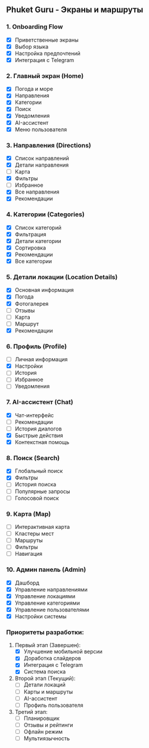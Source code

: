 ## Phuket Guru - Экраны и маршруты

### 1. Onboarding Flow
- [x] Приветственные экраны
- [x] Выбор языка
- [x] Настройка предпочтений
- [x] Интеграция с Telegram

### 2. Главный экран (Home)
- [x] Погода и море
- [x] Направления
- [x] Категории
- [x] Поиск
- [x] Уведомления
- [x] AI-ассистент
- [x] Меню пользователя

### 3. Направления (Directions)
- [x] Список направлений
- [x] Детали направления
- [ ] Карта
- [x] Фильтры
- [ ] Избранное
- [x] Все направления
- [x] Рекомендации

### 4. Категории (Categories)
- [x] Список категорий
- [x] Фильтрация
- [x] Детали категории
- [x] Сортировка
- [x] Рекомендации
- [x] Все категории

### 5. Детали локации (Location Details)
- [x] Основная информация
- [x] Погода
- [x] Фотогалерея
- [ ] Отзывы
- [ ] Карта
- [ ] Маршрут
- [x] Рекомендации

### 6. Профиль (Profile)
- [ ] Личная информация
- [x] Настройки
- [ ] История
- [ ] Избранное
- [ ] Уведомления

### 7. AI-ассистент (Chat)
- [x] Чат-интерфейс
- [ ] Рекомендации
- [ ] История диалогов
- [x] Быстрые действия
- [x] Контекстная помощь

### 8. Поиск (Search)
- [x] Глобальный поиск
- [x] Фильтры
- [ ] История поиска
- [ ] Популярные запросы
- [ ] Голосовой поиск

### 9. Карта (Map)
- [ ] Интерактивная карта
- [ ] Кластеры мест
- [ ] Маршруты
- [ ] Фильтры
- [ ] Навигация

### 10. Админ панель (Admin)
- [x] Дашборд
- [x] Управление направлениями
- [x] Управление локациями
- [x] Управление категориями
- [x] Управление пользователями
- [x] Настройки системы

### Приоритеты разработки:

1. Первый этап (Завершен):
   - [x] Улучшение мобильной версии
   - [x] Доработка слайдеров
   - [x] Интеграция с Telegram
   - [x] Система поиска

2. Второй этап (Текущий):
   - [ ] Детали локаций
   - [ ] Карты и маршруты
   - [ ] AI-ассистент
   - [ ] Профиль пользователя

3. Третий этап:
   - [ ] Планировщик
   - [ ] Отзывы и рейтинги
   - [ ] Офлайн режим
   - [ ] Мультиязычность